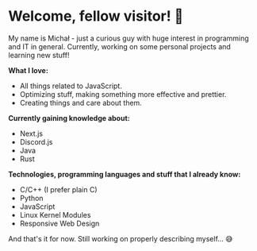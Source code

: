 # Welcome, fellow visitor! 👋

My name is Michał - just a curious guy with huge interest in programming and IT in general. Currently, working on some personal projects and learning new stuff!

**What I love:**
- All things related to JavaScript.
- Optimizing stuff, making something more effective and prettier.
- Creating things and care about them.

**Currently gaining knowledge about:**
- Next.js
- Discord.js
- Java
- Rust

**Technologies, programming languages and stuff that I already know:**
- C/C++ (I prefer plain C)
- Python
- JavaScript
- Linux Kernel Modules
- Responsive Web Design

And that's it for now. Still working on properly describing myself... 😅
<!---
maxusify/maxusify is a ✨ special ✨ repository because its `README.md` (this file) appears on your GitHub profile.
You can click the Preview link to take a look at your changes.
--->

